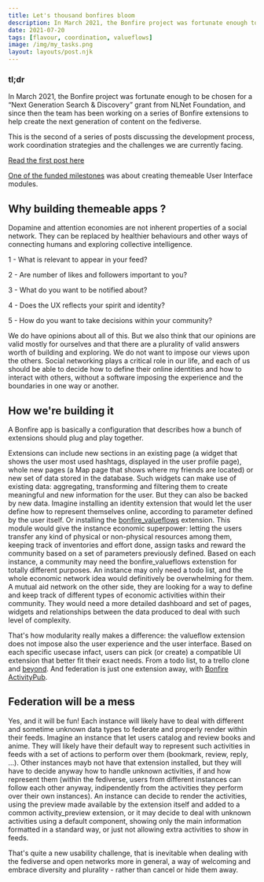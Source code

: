 ```yaml
---
title: Let's thousand bonfires bloom
description: In March 2021, the Bonfire project was fortunate enough to be chosen for a “Next Generation Search & Discovery” grant from NLNet Foundation...
date: 2021-07-20
tags: [flavour, coordination, valueflows]
image: /img/my_tasks.png
layout: layouts/post.njk
---
```


### tl;dr
In March 2021, the Bonfire project was fortunate enough to be chosen for a “Next Generation Search & Discovery” grant from NLNet Foundation, and since then the team has been working on a series of Bonfire extensions to help create the next generation of content on the fediverse.

This is the second of a series of posts discussing the development process, work coordination strategies and the challenges we are currently facing.

[Read the first post here](https://bonfirenetworks.org/posts/bonfire_coordination/)

[One of the funded milestones](https://github.com/bonfire-networks/bonfire-app/milestone/10) was about creating themeable User Interface modules.


## Why building themeable apps ?

Dopamine and attention economies are not inherent properties of a social network. They can be replaced by healthier behaviours and other ways of connecting humans and exploring collective intelligence.

1 - What is relevant to appear in your feed?

2 - Are number of likes and followers important to you?

3 - What do you want to be notified about?

4 - Does the UX reflects your spirit and identity?

5 - How do you want to take decisions within your community?

We do have opinions about all of this. But we also think that our opinions are valid mostly for ourselves and that there are a plurality of valid answers worth of building and exploring.
We do not want to impose our views upon the others. Social networking plays a critical role in our life, and each of us should be able to decide how to define their online identities and how to interact with others, without a software imposing the experience and the boundaries in one way or another.


## How we're building it

A Bonfire app is basically a configuration that describes how a bunch of extensions should plug and play together.

Extensions can include new sections in an existing page (a widget that shows the user most used hashtags, displayed in the user profile page), whole new pages (a Map page that shows where my friends are located) or new set of data stored in the database.
Such widgets can make use of existing data: aggregating, transforming and filtering them to create meaningful and new information for the user. 
But they can also be backed by new data.
Imagine installing an identity extension that would let the user define how to represent themselves online, according to parameter defined by the user itself.
Or installing the [bonfire_valueflows](https://github.com/bonfire-networks/bonfire_valueflows) extension. 
This module would give the instance economic superpower: letting the users transfer any kind of physical or non-physical resources among them, keeping track of inventories and effort done, assign tasks and reward the community based on a set of parameters previously defined. 
Based on each instance, a community may need the bonfire_valueflows extenstion for totally different purposes. 
An instance may only need a todo list, and the whole economic network idea would definitively be overwhelming for them.
A mutual aid network on the other side, they are looking for a way to define and keep track of different types of economic activities within their community. They would need a more detailed dashboard and set of pages, widgets and relationships between the data produced to deal with such level of complexity. 

That's how modularity really makes a difference: the valueflow extension does not impose also the user experience and the user interface.
Based on each specific usecase infact, users can pick (or create) a compatible UI extension that better fit their exact needs.
From a todo list, to a trello clone and [beyond](https://write.as/economic-networks/how-to-model-resource-flows-in-networks).
And federation is just one extension away, with [Bonfire ActivityPub](https://github.com/bonfire-networks/activity_pub).

## Federation will be a mess
Yes, and it will be fun!
Each instance will likely have to deal with different and sometime unknown data types to federate and properly render within their feeds. 
Imagine an instance that let users catalog and review books and anime.
They will likely have their default way to represent such activities in feeds with a set of actions to perform over them (bookmark, review, reply, ...).
Other instances mayb not have that extension installed, but they will have to decide anyway how to handle unknown activities, if and how represent them (within the fediverse, users from different instances can follow each other anyway, indipendently from the activities they perform over their own instances). 
An instance can decide to render the activities, using the preview made available by the extension itself and added to a common activity_preview extension, or it may decide to deal with unknown activities using a default component, showing only the main information formatted in a standard way,  or just not allowing extra activities to show in feeds.

That's quite a new usability challenge, that is inevitable when dealing with the fediverse and open networks more in general, a way of welcoming and embrace diversity and plurality - rather than cancel or hide them away.

